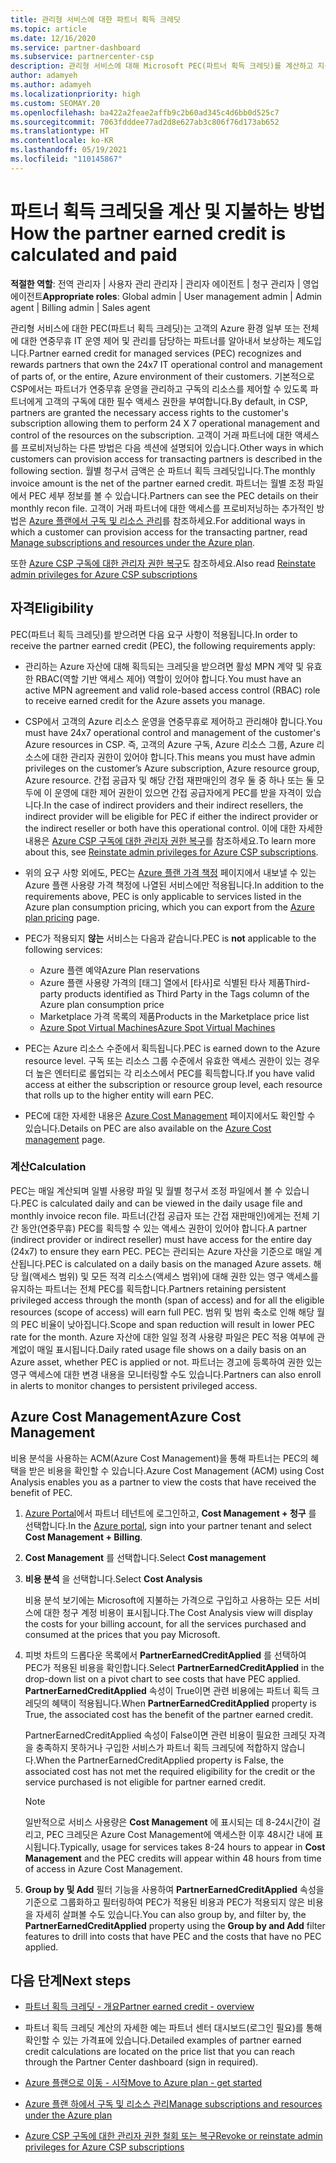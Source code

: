 ```yaml
---
title: 관리형 서비스에 대한 파트너 획득 크레딧
ms.topic: article
ms.date: 12/16/2020
ms.service: partner-dashboard
ms.subservice: partnercenter-csp
description: 관리형 서비스에 대해 Microsoft PEC(파트너 획득 크레딧)를 계산하고 지불하는 방법과 자격을 갖추는 방법에 대해 알아봅니다.
author: adamyeh
ms.author: adamyeh
ms.localizationpriority: high
ms.custom: SEOMAY.20
ms.openlocfilehash: ba422a2feae2affb9c2b60ad345c4d6bb0d525c7
ms.sourcegitcommit: 7063fdddee77ad2d8e627ab3c806f76d173ab652
ms.translationtype: HT
ms.contentlocale: ko-KR
ms.lasthandoff: 05/19/2021
ms.locfileid: "110145867"
---
```

# <a name="how-the-partner-earned-credit-is-calculated-and-paid"></a><span data-ttu-id="7ff63-103">파트너 획득 크레딧을 계산 및 지불하는 방법</span><span class="sxs-lookup"><span data-stu-id="7ff63-103">How the partner earned credit is calculated and paid</span></span>

<span data-ttu-id="7ff63-104">**적절한 역할**: 전역 관리자 | 사용자 관리 관리자 | 관리자 에이전트 | 청구 관리자 | 영업 에이전트</span><span class="sxs-lookup"><span data-stu-id="7ff63-104">**Appropriate roles**: Global admin | User management admin | Admin agent | Billing admin | Sales agent</span></span>

<span data-ttu-id="7ff63-105">관리형 서비스에 대한 PEC(파트너 획득 크레딧)는 고객의 Azure 환경 일부 또는 전체에 대한 연중무휴 IT 운영 제어 및 관리를 담당하는 파트너를 알아내서 보상하는 제도입니다.</span><span class="sxs-lookup"><span data-stu-id="7ff63-105">Partner earned credit for managed services (PEC) recognizes and rewards partners that own the 24x7 IT operational control and management of parts of, or the entire, Azure environment of their customers.</span></span> <span data-ttu-id="7ff63-106">기본적으로 CSP에서는 파트너가 연중무휴 운영을 관리하고 구독의 리소스를 제어할 수 있도록 파트너에게 고객의 구독에 대한 필수 액세스 권한을 부여합니다.</span><span class="sxs-lookup"><span data-stu-id="7ff63-106">By default, in CSP, partners are granted the necessary access rights to the customer's subscription allowing them to perform 24 X 7 operational management and control of the resources on the subscription.</span></span> <span data-ttu-id="7ff63-107">고객이 거래 파트너에 대한 액세스를 프로비저닝하는 다른 방법은 다음 섹션에 설명되어 있습니다.</span><span class="sxs-lookup"><span data-stu-id="7ff63-107">Other ways in which customers can provision access for transacting partners is described in the following section.</span></span> <span data-ttu-id="7ff63-108">월별 청구서 금액은 순 파트너 획득 크레딧입니다.</span><span class="sxs-lookup"><span data-stu-id="7ff63-108">The monthly invoice amount is the net of the partner earned credit.</span></span> <span data-ttu-id="7ff63-109">파트너는 월별 조정 파일에서 PEC 세부 정보를 볼 수 있습니다.</span><span class="sxs-lookup"><span data-stu-id="7ff63-109">Partners can see the PEC details on their monthly recon file.</span></span> <span data-ttu-id="7ff63-110">고객이 거래 파트너에 대한 액세스를 프로비저닝하는 추가적인 방법은 [Azure 플랜에서 구독 및 리소스 관리](azure-plan-manage.md)를 참조하세요.</span><span class="sxs-lookup"><span data-stu-id="7ff63-110">For additional ways in which a customer can provision access for the transacting partner, read [Manage subscriptions and resources under the Azure plan](azure-plan-manage.md).</span></span>

<span data-ttu-id="7ff63-111">또한 [Azure CSP 구독에 대한 관리자 권한 복구](revoke-reinstate-csp.md)도 참조하세요.</span><span class="sxs-lookup"><span data-stu-id="7ff63-111">Also read [Reinstate admin privileges for Azure CSP subscriptions](revoke-reinstate-csp.md)</span></span>

## <a name="eligibility"></a><span data-ttu-id="7ff63-112">자격</span><span class="sxs-lookup"><span data-stu-id="7ff63-112">Eligibility</span></span>

<span data-ttu-id="7ff63-113">PEC(파트너 획득 크레딧)를 받으려면 다음 요구 사항이 적용됩니다.</span><span class="sxs-lookup"><span data-stu-id="7ff63-113">In order to receive the partner earned credit (PEC), the following requirements apply:</span></span> 

- <span data-ttu-id="7ff63-114">관리하는 Azure 자산에 대해 획득되는 크레딧을 받으려면 활성 MPN 계약 및 유효한 RBAC(역할 기반 액세스 제어) 역할이 있어야 합니다.</span><span class="sxs-lookup"><span data-stu-id="7ff63-114">You must have an active MPN agreement and valid role-based access control (RBAC) role to receive earned credit for the Azure assets you manage.</span></span>

- <span data-ttu-id="7ff63-115">CSP에서 고객의 Azure 리소스 운영을 연중무휴로 제어하고 관리해야 합니다.</span><span class="sxs-lookup"><span data-stu-id="7ff63-115">You must have 24x7 operational control and management of the customer's Azure resources in CSP.</span></span> <span data-ttu-id="7ff63-116">즉, 고객의 Azure 구독, Azure 리소스 그룹, Azure 리소스에 대한 관리자 권한이 있어야 합니다.</span><span class="sxs-lookup"><span data-stu-id="7ff63-116">This means you must have admin privileges on the customer’s Azure subscription, Azure resource group, Azure resource.</span></span> <span data-ttu-id="7ff63-117">간접 공급자 및 해당 간접 재판매인의 경우 둘 중 하나 또는 둘 모두에 이 운영에 대한 제어 권한이 있으면 간접 공급자에게 PEC를 받을 자격이 있습니다.</span><span class="sxs-lookup"><span data-stu-id="7ff63-117">In the case of indirect providers and their indirect resellers, the indirect provider will be eligible for PEC if either the indirect provider or the indirect reseller or both have this operational control.</span></span> <span data-ttu-id="7ff63-118">이에 대한 자세한 내용은 [Azure CSP 구독에 대한 관리자 권한 복구](./revoke-reinstate-csp.md)를 참조하세요.</span><span class="sxs-lookup"><span data-stu-id="7ff63-118">To learn more about this, see [Reinstate admin privileges for Azure CSP subscriptions](./revoke-reinstate-csp.md).</span></span>

- <span data-ttu-id="7ff63-119">위의 요구 사항 외에도, PEC는 [Azure 플랜 가격 책정](https://partner.microsoft.com/commerce/sales) 페이지에서 내보낼 수 있는 Azure 플랜 사용량 가격 책정에 나열된 서비스에만 적용됩니다.</span><span class="sxs-lookup"><span data-stu-id="7ff63-119">In addition to the requirements above, PEC is only applicable to services listed in the Azure plan consumption pricing, which you can export from the [Azure plan pricing](https://partner.microsoft.com/commerce/sales) page.</span></span>

- <span data-ttu-id="7ff63-120">PEC가 적용되지 **않는** 서비스는 다음과 같습니다.</span><span class="sxs-lookup"><span data-stu-id="7ff63-120">PEC is **not** applicable to the following services:</span></span>
    - <span data-ttu-id="7ff63-121">Azure 플랜 예약</span><span class="sxs-lookup"><span data-stu-id="7ff63-121">Azure Plan reservations</span></span>
    - <span data-ttu-id="7ff63-122">Azure 플랜 사용량 가격의 [태그] 열에서 [타사]로 식별된 타사 제품</span><span class="sxs-lookup"><span data-stu-id="7ff63-122">Third-party products identified as Third Party in the Tags column of the Azure plan consumption price</span></span>
    - <span data-ttu-id="7ff63-123">Marketplace 가격 목록의 제품</span><span class="sxs-lookup"><span data-stu-id="7ff63-123">Products in the Marketplace price list</span></span>
    - [<span data-ttu-id="7ff63-124">Azure Spot Virtual Machines</span><span class="sxs-lookup"><span data-stu-id="7ff63-124">Azure Spot Virtual Machines</span></span>](https://partner.microsoft.com/resources/collection/azure-spot-in-csp#/)

- <span data-ttu-id="7ff63-125">PEC는 Azure 리소스 수준에서 획득됩니다.</span><span class="sxs-lookup"><span data-stu-id="7ff63-125">PEC is earned down to the Azure resource level.</span></span> <span data-ttu-id="7ff63-126">구독 또는 리소스 그룹 수준에서 유효한 액세스 권한이 있는 경우 더 높은 엔터티로 롤업되는 각 리소스에서 PEC를 획득합니다.</span><span class="sxs-lookup"><span data-stu-id="7ff63-126">If you have valid access at either the subscription or resource group level, each resource that rolls up to the higher entity will earn PEC.</span></span>

- <span data-ttu-id="7ff63-127">PEC에 대한 자세한 내용은 [Azure Cost Management](/azure/cost-management-billing/costs/get-started-partners) 페이지에서도 확인할 수 있습니다.</span><span class="sxs-lookup"><span data-stu-id="7ff63-127">Details on PEC are also available on the [Azure Cost management](/azure/cost-management-billing/costs/get-started-partners) page.</span></span>

### <a name="calculation"></a><span data-ttu-id="7ff63-128">계산</span><span class="sxs-lookup"><span data-stu-id="7ff63-128">Calculation</span></span>

<span data-ttu-id="7ff63-129">PEC는 매일 계산되며 일별 사용량 파일 및 월별 청구서 조정 파일에서 볼 수 있습니다.</span><span class="sxs-lookup"><span data-stu-id="7ff63-129">PEC is calculated daily and can be viewed in the daily usage file and monthly invoice recon file.</span></span> <span data-ttu-id="7ff63-130">파트너(간접 공급자 또는 간접 재판매인)에게는 전체 기간 동안(연중무휴) PEC를 획득할 수 있는 액세스 권한이 있어야 합니다.</span><span class="sxs-lookup"><span data-stu-id="7ff63-130">A partner (indirect provider or indirect reseller) must have access for the entire day (24x7) to ensure they earn PEC.</span></span> <span data-ttu-id="7ff63-131">PEC는 관리되는 Azure 자산을 기준으로 매일 계산됩니다.</span><span class="sxs-lookup"><span data-stu-id="7ff63-131">PEC is calculated on a daily basis on the managed Azure assets.</span></span> <span data-ttu-id="7ff63-132">해당 월(액세스 범위) 및 모든 적격 리소스(액세스 범위)에 대해 권한 있는 영구 액세스를 유지하는 파트너는 전체 PEC를 획득합니다.</span><span class="sxs-lookup"><span data-stu-id="7ff63-132">Partners retaining persistent privileged access through the month (span of access) and for all the eligible resources (scope of access) will earn full PEC.</span></span> <span data-ttu-id="7ff63-133">범위 및 범위 축소로 인해 해당 월의 PEC 비율이 낮아집니다.</span><span class="sxs-lookup"><span data-stu-id="7ff63-133">Scope and span reduction will result in lower PEC rate for the month.</span></span> <span data-ttu-id="7ff63-134">Azure 자산에 대한 일일 정격 사용량 파일은 PEC 적용 여부에 관계없이 매일 표시됩니다.</span><span class="sxs-lookup"><span data-stu-id="7ff63-134">Daily rated usage file shows on a daily basis on an Azure asset, whether PEC is applied or not.</span></span> <span data-ttu-id="7ff63-135">파트너는 경고에 등록하여 권한 있는 영구 액세스에 대한 변경 내용을 모니터링할 수도 있습니다.</span><span class="sxs-lookup"><span data-stu-id="7ff63-135">Partners can also enroll in alerts to monitor changes to persistent privileged access.</span></span>

## <a name="azure-cost-management"></a><span data-ttu-id="7ff63-136">Azure Cost Management</span><span class="sxs-lookup"><span data-stu-id="7ff63-136">Azure Cost Management</span></span>

<span data-ttu-id="7ff63-137">비용 분석을 사용하는 ACM(Azure Cost Management)을 통해 파트너는 PEC의 혜택을 받은 비용을 확인할 수 있습니다.</span><span class="sxs-lookup"><span data-stu-id="7ff63-137">Azure Cost Management (ACM) using Cost Analysis enables you as a partner to view the costs that have received the benefit of PEC.</span></span>  

1. <span data-ttu-id="7ff63-138">[Azure Portal](https://portal.azure.com)에서 파트너 테넌트에 로그인하고, **Cost Management + 청구** 를 선택합니다.</span><span class="sxs-lookup"><span data-stu-id="7ff63-138">In the [Azure portal](https://portal.azure.com), sign into your partner tenant and select **Cost Management + Billing**.</span></span>

2. <span data-ttu-id="7ff63-139">**Cost Management** 를 선택합니다.</span><span class="sxs-lookup"><span data-stu-id="7ff63-139">Select **Cost management**</span></span>

3. <span data-ttu-id="7ff63-140">**비용 분석** 을 선택합니다.</span><span class="sxs-lookup"><span data-stu-id="7ff63-140">Select **Cost Analysis**</span></span>

   <span data-ttu-id="7ff63-141">비용 분석 보기에는 Microsoft에 지불하는 가격으로 구입하고 사용하는 모든 서비스에 대한 청구 계정 비용이 표시됩니다.</span><span class="sxs-lookup"><span data-stu-id="7ff63-141">The Cost Analysis view will display the costs for your billing account, for all the services purchased and consumed at the prices that you pay Microsoft.</span></span>

4. <span data-ttu-id="7ff63-142">피벗 차트의 드롭다운 목록에서 **PartnerEarnedCreditApplied** 를 선택하여 PEC가 적용된 비용을 확인합니다.</span><span class="sxs-lookup"><span data-stu-id="7ff63-142">Select **PartnerEarnedCreditApplied** in the drop-down list on a pivot chart to see costs that have PEC applied.</span></span> <span data-ttu-id="7ff63-143">**PartnerEarnedCreditApplied** 속성이 True이면 관련 비용에는 파트너 획득 크레딧의 혜택이 적용됩니다.</span><span class="sxs-lookup"><span data-stu-id="7ff63-143">When **PartnerEarnedCreditApplied** property is True, the associated cost has the benefit of the partner earned credit.</span></span> 

   <span data-ttu-id="7ff63-144">PartnerEarnedCreditApplied 속성이 False이면 관련 비용이 필요한 크레딧 자격을 충족하지 못하거나 구입한 서비스가 파트너 획득 크레딧에 적합하지 않습니다.</span><span class="sxs-lookup"><span data-stu-id="7ff63-144">When the PartnerEarnedCreditApplied property is False, the associated cost has not met the required eligibility for the credit or the service purchased is not eligible for partner earned credit.</span></span>

   >[!NOTE] 
   ><span data-ttu-id="7ff63-145">일반적으로 서비스 사용량은 **Cost Management** 에 표시되는 데 8-24시간이 걸리고, PEC 크레딧은 Azure Cost Management에 액세스한 이후 48시간 내에 표시됩니다.</span><span class="sxs-lookup"><span data-stu-id="7ff63-145">Typically, usage for services takes 8-24 hours to appear in **Cost Management** and the PEC credits will appear within 48 hours from time of access in Azure Cost Management.</span></span>

5. <span data-ttu-id="7ff63-146">**Group by 및 Add** 필터 기능을 사용하여 **PartnerEarnedCreditApplied** 속성을 기준으로 그룹화하고 필터링하여 PEC가 적용된 비용과 PEC가 적용되지 않은 비용을 자세히 살펴볼 수도 있습니다.</span><span class="sxs-lookup"><span data-stu-id="7ff63-146">You can also group by, and filter by, the **PartnerEarnedCreditApplied** property using the **Group by and Add** filter features to drill into costs that have PEC and the costs that have no PEC applied.</span></span>

## <a name="next-steps"></a><span data-ttu-id="7ff63-147">다음 단계</span><span class="sxs-lookup"><span data-stu-id="7ff63-147">Next steps</span></span>

- [<span data-ttu-id="7ff63-148">파트너 획득 크레딧 - 개요</span><span class="sxs-lookup"><span data-stu-id="7ff63-148">Partner earned credit - overview</span></span>](partner-earned-credit.md)

- <span data-ttu-id="7ff63-149">파트너 획득 크레딧 계산의 자세한 예는 파트너 센터 대시보드(로그인 필요)를 통해 확인할 수 있는 가격표에 있습니다.</span><span class="sxs-lookup"><span data-stu-id="7ff63-149">Detailed examples of partner earned credit calculations are located on the price list that you can reach through the Partner Center dashboard (sign in required).</span></span>

- [<span data-ttu-id="7ff63-150">Azure 플랜으로 이동 - 시작</span><span class="sxs-lookup"><span data-stu-id="7ff63-150">Move to Azure plan - get started</span></span>](azure-plan-get-started.md)

- [<span data-ttu-id="7ff63-151">Azure 플랜 하에서 구독 및 리소스 관리</span><span class="sxs-lookup"><span data-stu-id="7ff63-151">Manage subscriptions and resources under the Azure plan</span></span>](azure-plan-manage.md)

- [<span data-ttu-id="7ff63-152">Azure CSP 구독에 대한 관리자 권한 철회 또는 복구</span><span class="sxs-lookup"><span data-stu-id="7ff63-152">Revoke or reinstate admin privileges for Azure CSP subscriptions</span></span>](revoke-reinstate-csp.md)
